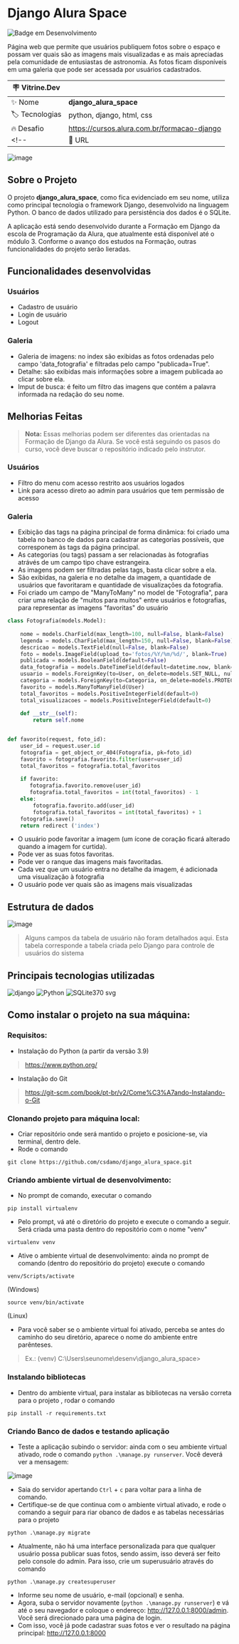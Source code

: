 # Django Alura Space
![Badge em Desenvolvimento](http://img.shields.io/static/v1?label=status&message=em%20desenvolvimento&color=GREEN&style=flat)

Página web que permite que usuários publiquem fotos sobre o espaço e possam ver quais são as imagens mais visualizadas e as mais apreciadas pela comunidade de entusiastas de astronomia. As fotos ficam disponíveis em uma galeria que pode ser acessada por usuários cadastrados.

| :placard: Vitrine.Dev |     |
| -------------  | --- |
| :sparkles: Nome        | **django_alura_space**
| :label: Tecnologias | python, django, html, css
| :fire: Desafio     | https://cursos.alura.com.br/formacao-django
<!-- | :rocket: URL         | https://url-deploy.com.br  -->

![image](https://user-images.githubusercontent.com/64370426/220473926-7cd43a1c-ad77-4a47-9da4-30b3c92509c7.png#vitrinedev)


## Sobre o Projeto

O projeto **django_alura_space**, como fica evidenciado em seu nome, utiliza como principal tecnologia o framework Django, desenvolvido na linguagem Python. O banco de dados utilizado para persistência dos dados é o SQLite.

A aplicação está sendo desenvolvido durante a Formação em Django da escola de Programação da Alura, que atualmente está disponível até o módulo 3. Conforme o avanço dos estudos na Formação, outras funcionalidades do projeto serão lieradas.


## Funcionalidades desenvolvidas
### Usuários
* Cadastro de usuário
* Login de usuário
* Logout


### Galeria
* Galeria de imagens: no index são exibidas as fotos ordenadas pelo campo 'data_fotografia' e filtradas pelo campo "publicada=True".
* Detalhe: são exibidas mais informações sobre a imagem publicada ao clicar sobre ela.
* Imput de busca: é feito um filtro das imagens que contém a palavra informada na redação do seu nome.

## Melhorias Feitas
>**Nota:** Essas melhorias podem ser diferentes das orientadas na Formação de Django da Alura. Se você está seguindo os pasos do curso, você deve buscar o repositório indicado pelo instrutor.

### Usuários
* Filtro do menu com acesso restrito aos usuários logados
* Link para acesso direto ao admin para usuários que tem permissão de acesso

### Galeria
* Exibição das tags na página principal de forma dinâmica: foi criado uma tabela no banco de dados para cadastrar as categorias possíveis, que corresponem às tags da página principal.
* As categorias (ou tags) passam a ser relacionadas às fotografias atrávés de um campo tipo chave estrangeira.
* As imagens podem ser filtradas pelas tags, basta clicar sobre a ela.
* São exibidas, na galeria e no detalhe da imagem, a quantidade de usuários que favoritaram e quantidade de visualizações da fotografia.
* Foi criado um campo de "ManyToMany" no model de "Fotografia", para criar uma relação de "muitos para muitos" entre usuários e fotografias, para representar as imagens "favoritas" do usuário

```python
class Fotografia(models.Model):
      
    nome = models.CharField(max_length=100, null=False, blank=False)
    legenda = models.CharField(max_length=150, null=False, blank=False)
    descricao = models.TextField(null=False, blank=False)
    foto = models.ImageField(upload_to='fotos/%Y/%m/%d/', blank=True)
    publicada = models.BooleanField(default=False)
    data_fotografia = models.DateTimeField(default=datetime.now, blank=True)
    usuario = models.ForeignKey(to=User, on_delete=models.SET_NULL, null=True, blank=False, related_name='user')
    categoria = models.ForeignKey(to=Categoria, on_delete=models.PROTECT, null=True, blank=True)   
    favorito = models.ManyToManyField(User)
    total_favoritos = models.PositiveIntegerField(default=0)
    total_visualizacoes = models.PositiveIntegerField(default=0)
        
    def __str__(self):
        return self.nome
```
```python

def favorito(request, foto_id):
    user_id = request.user.id
    fotografia = get_object_or_404(Fotografia, pk=foto_id)
    favorito = fotografia.favorito.filter(user=user_id)
    total_favoritos = fotografia.total_favoritos
    
    if favorito:
       fotografia.favorito.remove(user_id)
       fotografia.total_favoritos = int(total_favoritos) - 1
    else:
        fotografia.favorito.add(user_id)
        fotografia.total_favoritos = int(total_favoritos) + 1
    fotografia.save()
    return redirect ('index')

```

* O usuário pode favoritar a imagem (um ícone de coração ficará alterado quando a imagem for curtida).
* Pode ver as suas fotos favoritas.
* Pode ver o ranque das imagens mais favoritadas.
* Cada vez que um usuário entra no detalhe da imagem, é adicionada uma visualização à fotografia
* O usuário pode ver quais são as imagens mais visualizadas

## Estrutura de dados

![image](https://user-images.githubusercontent.com/64370426/220458310-8de78c90-865c-4b09-9c9d-37ec9eb84024.png)
> Alguns campos da tabela de usuário não foram detalhados aqui. Esta tabela corresponde a tabela criada pelo Django para controle de usuários do sistema


## Principais tecnologias utilizadas
![django](https://user-images.githubusercontent.com/64370426/220480498-fc7293ed-912d-4cbd-82cf-14b621b883c9.png)   ![Python](https://user-images.githubusercontent.com/64370426/220479830-4eadb646-5a5f-4e98-822f-f08531868fcf.png)   ![SQLite370 svg](https://user-images.githubusercontent.com/64370426/220480506-74805175-d11a-4166-b0c8-262d56b7c65d.png)






## Como instalar o projeto na sua máquina:

### Requisitos:
* Instalação do Python (a partir da versão 3.9)
> https://www.python.org/

* Instalação do Git
> https://git-scm.com/book/pt-br/v2/Come%C3%A7ando-Instalando-o-Git


### Clonando projeto para máquina local:

* Criar repositório onde será mantido o projeto e posicione-se, via terminal, dentro dele. 
* Rode o comando
```
git clone https://github.com/csdamo/django_alura_space.git
```

### Criando ambiente virtual de desenvolvimento:

* No prompt de comando, executar o comando
```
pip install virtualenv
```

* Pelo prompt, vá até o diretório do projeto e execute o comando a seguir. Será criada uma pasta dentro do repositório com o nome "venv"
```
virtualenv venv
``` 
* Ative o ambiente virtual de desenvolvimento: ainda no prompt de comando (dentro do repositório do projeto) execute o comando
```
venv/Scripts/activate 
```
(Windows) 
```
source venv/bin/activate
```
(Linux) 

* Para você saber se o ambiente virtual foi ativado, perceba se antes do caminho do seu diretório, aparece o nome do ambiente entre parênteses. 
> Ex.: (venv) C:\Users\seunome\desenv\django_alura_space>


### Instalando bibliotecas

* Dentro do ambiente virtual, para instalar as bibliotecas na versão correta para o projeto , rodar o comando
```
pip install -r requirements.txt
```


### Criando Banco de dados e testando aplicação
* Teste a aplicação subindo o servidor: ainda com o seu ambiente virtual ativado, rode o comando ```python .\manage.py runserver```. Você deverá ver a mensagem:

![image](https://user-images.githubusercontent.com/64370426/220436468-d19f26a5-378a-4256-830e-42903878e22b.png)
* Saia do servidor apertando ```Ctrl``` + ```c``` para voltar para a linha de comando.
* Certifique-se de que continua com o ambiente virtual ativado, e rode o comando a seguir para riar obanco de dados e as tabelas necessárias para o projeto
```
python .\manage.py migrate
```

* Atualmente, não há uma interface personalizada para que qualquer usuário possa publicar suas fotos, sendo assim, isso deverá ser feito pelo console do admin. Para isso, crie um superusuário através do comando 
```
python .\manage.py createsuperuser
```
* Informe seu nome de usuário, e-mail (opcional) e senha.
* Agora, suba o servidor novamente (```python .\manage.py runserver```) e vá até o seu navegador e coloque o endereço: http://127.0.0.1:8000/admin. Você será direcionado para uma página de login.
* Com isso, você já pode cadastrar suas fotos e ver o resultado na página principal: http://127.0.0.1:8000
